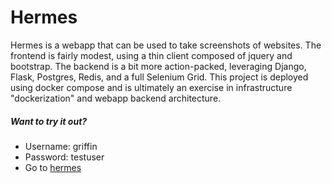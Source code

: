 # Hermes

Hermes is a webapp that can be used to take screenshots of websites. The frontend is fairly modest, using a thin client composed of jquery and bootstrap. The backend is a bit more action-packed, leveraging Django, Flask, Postgres, Redis, and a full Selenium Grid. This project is deployed using docker compose and is ultimately an exercise in infrastructure "dockerization" and webapp backend architecture. 

##### Want to try it out?

- Username: griffin 
-  Password: testuser
-  Go to [hermes]

[hermes]:apps.treylitefm.io/hermes
